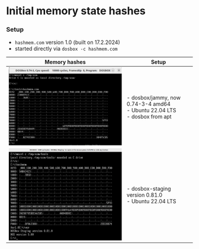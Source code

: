 # Initial memory state hashes

### Setup

- `hashmem.com` version 1.0 (built on 17.2.2024)
- started directly via `dosbox -c hashmem.com`

| Memory hashes                                               | Setup                                                                         |
| ----------------------------------------------------------- | ----------------------------------------------------------------------------- |
| <img src="hashmem_dosbox_0.74-3-ubuntu22.04.png" width=640> | - dosbox/jammy, now 0.74-3-4 amd64<br>- Ubuntu 22.04 LTS<br>- dosbox from apt |
| <img src="hashmem_dosbox_staging0.81.0.png" width=640>      | - dosbox-staging version 0.81.0<br>- Ubuntu 22.04 LTS                         |
